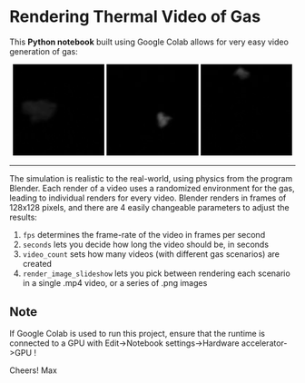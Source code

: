 
# Rendering Thermal Video of Gas

This **Python notebook** built using Google Colab allows for very easy video generation of gas:

<p float="left" align="middle" display="flex" align-items="center">
<img src="https://github.com/max-wild/Thermal-Gas-Videos/raw/main/examples/example.gif" width="32%">
<img src="https://github.com/max-wild/Thermal-Gas-Videos/raw/main/examples/example2.gif" width="32%">
<img src="https://github.com/max-wild/Thermal-Gas-Videos/raw/main/examples/example3.gif" width="32%">
</p>

<hr>

The simulation is realistic to the real-world, using physics from the program Blender. Each render of a video uses a randomized environment for the gas, leading to individual renders for every video. Blender renders in frames of 128x128 pixels, and there are 4 easily changeable parameters to adjust the results:

 1. `fps` determines the frame-rate of the video in frames per second
 2. `seconds` lets you decide how long the video should be, in seconds
 3. `video_count` sets how many videos (with different gas scenarios) are created
 4. `render_image_slideshow` lets you pick between rendering each scenario in a single .mp4 video, or a series of .png images

## Note

If Google Colab is used to run this project, ensure that the runtime is connected to a GPU with Edit->Notebook settings->Hardware accelerator->GPU ! 

Cheers!
Max